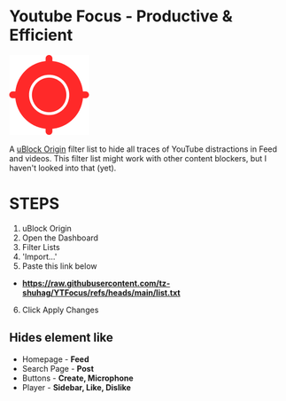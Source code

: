 # Youtube Focus - Productive & Efficient
![Logo](assests/img/icon.png)

A [uBlock Origin](https://github.com/gorhill/uBlock) filter list to hide all traces of YouTube distractions in Feed and videos.
This filter list might work with other content blockers, but I haven't looked into that (yet).

# STEPS
1. uBlock Origin
2. Open the Dashboard
3. Filter Lists
4. 'Import...'
5. Paste this link below
- **https://raw.githubusercontent.com/tz-shuhag/YTFocus/refs/heads/main/list.txt**
6. Click Apply Changes

## Hides element like
- Homepage - **Feed**
- Search Page - **Post**
- Buttons - **Create, Microphone**
- Player - **Sidebar, Like, Dislike**
